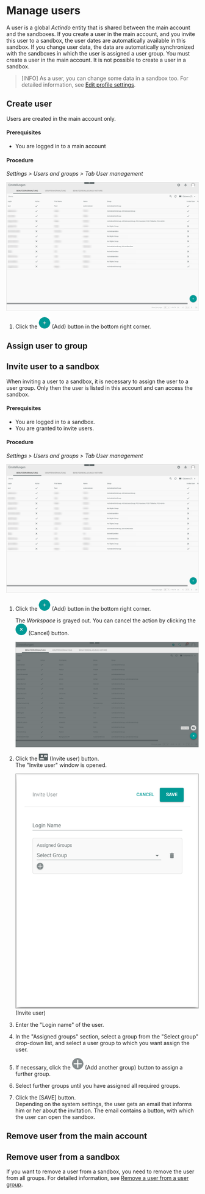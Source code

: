 # Manage users

A user is a global *Actindo* entity that is shared between the main account and the sandboxes. If you create a user in the main account, and you invite this user to a sandbox, the user dates are automatically available in this sandbox. If you change user data, the data are automatically synchronized with the sandboxes in which the user is assigned a user group.
You must create a user in the main account. It is not possible to create a user in a sandbox.   
> [INFO] As a user, you can change some data in a sandbox too. For detailed information, see [Edit profile settings](../UsingCore1/02_EditProfileSettings.md "Edit profile settings"). 

## Create user
Users are created in the main account only.

#### Prerequisites

- You are logged in to a main account


#### Procedure

*Settings > Users and groups > Tab User management*

![User management](../../Assets/Screenshots/Settings/UsersGroups/UserManagement/UserManagement.png "[User management]")

1. Click the ![Add](../../Assets/Icons/Plus01.png "[Add]") (Add) button in the bottom right corner.    
    



## Assign user to group


## Invite user to a sandbox

When inviting a user to a sandbox, it is necessary to assign the user to a user group. Only then the user is listed in this account and can access the sandbox.

#### Prerequisites

- You are logged in to a sandbox.
- You are granted to invite users.

#### Procedure
*Settings > Users and groups > Tab User management*

![User management](../../Assets/Screenshots/Settings/UsersGroups/UserManagement/UserManagement.png "[User management]")

1. Click the ![Add](../../Assets/Icons/Plus01.png "[Add]") (Add) button in the bottom right corner.    

    The *Workspace* is grayed out. You can cancel the action by clicking the ![Cancel ](../../Assets/Icons/Cross01.png  "[Invite user]") (Cancel) button.   

    ![Invite user](../../Assets/Screenshots/Core1Platform/AdministratingCore1/UserInvite.png "[Invite user]")


2. Click the ![Invite user](../../Assets/Icons/UserInvite02.png  "[Invite user]") (Invite user) button.   
 The "Invite user" window is opened.

    ![Invite user](../../Assets/Screenshots/Core1Platform/AdministratingCore1/UserInviteWindow.png  "[Invite user]") (Invite user)

3. Enter the "Login name" of the user.

4. In the "Assigned groups" section, select a group from the "Select group" drop-down list, and select a user group to which you want assign the user.   

5. If necessary, click the ![Add another group](../../Assets/Icons/Plus05.png  "[Add another group]") (Add another group) button to assign a further group.

6. Select further groups until you have assigned all required groups.

7. Click the [SAVE] button.   
Depending on the system settings, the user gets an email that informs him or her about the invitation. The email contains a button, with which the user can open the sandbox.
 

## Remove user from the main account


## Remove user from a sandbox
If you want to remove a user from a sandbox, you need to remove the user from all groups. For detailed information, see [Remove a user from a user group](../UsingCore1/02_EditProfileSettings.md "Remove a user from a user group").
